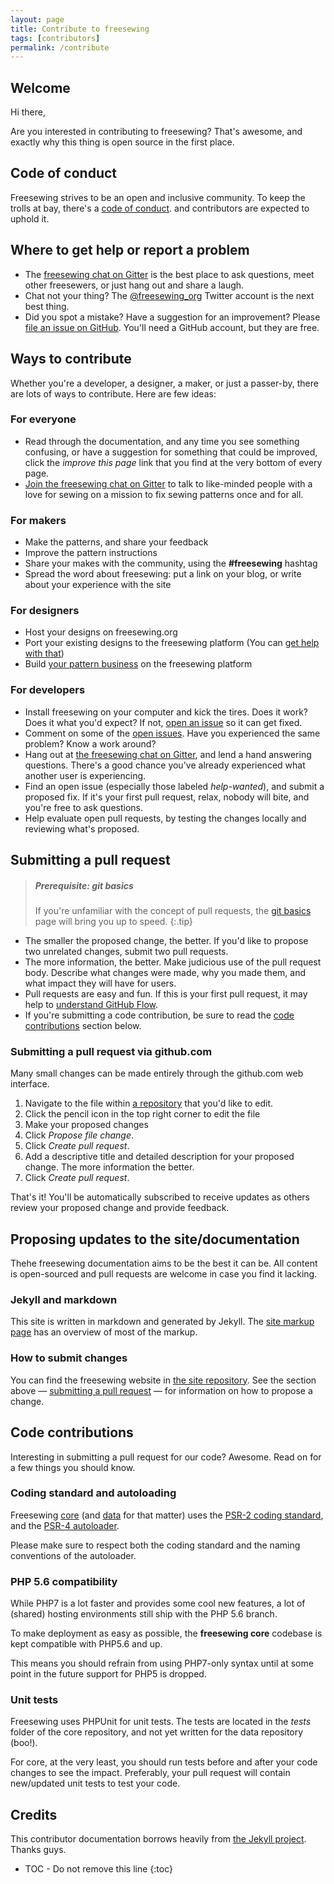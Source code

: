 ```yaml
---
layout: page
title: Contribute to freesewing
tags: [contributors]
permalink: /contribute
---
```

## Welcome

Hi there, 

Are you interested in contributing to freesewing? 
That's awesome, and exactly why this thing is open source in the first place.

## Code of conduct

Freesewing strives to be an open and inclusive community.
To keep the trolls at bay, there's a [code of conduct](/about/code-of-conduct). 
and contributors are expected to uphold it.

## Where to get help or report a problem

- The [freesewing chat on Gitter](https://gitter.im/freesewing/freesewing) is the best place to ask questions, 
meet other freesewers, or just hang out and share a laugh.
- Chat not your thing? The [@freesewing_org](https://twitter.com/freesewing_org) 
Twitter account is the next best thing.
- Did you spot a mistake? Have a suggestion for an improvement? 
Please [file an issue on GitHub](https://github.com/freesewing/site/issues/new). 
You'll need a GitHub account, but they are free.

## Ways to contribute

Whether you're a developer, a designer, a maker, or just a passer-by, 
there are lots of ways to contribute. Here are few ideas:

### For everyone

- Read through the documentation, and any time you see something confusing, 
or have a suggestion for something that could be improved, click the
 _improve this page_ link that you find at the very bottom of every page. 
- [Join the freesewing chat on Gitter](https://gitter.im/freesewing/freesewing) to talk to like-minded people with a love for sewing on a mission
to fix sewing patterns once and for all.

### For makers

- Make the patterns, and share your feedback
- Improve the pattern instructions
- Share your makes with the community, using the **#freesewing** hashtag
- Spread the word about freesewing: put a link on your blog, or write about your experience with the site

### For designers

- Host your designs on freesewing.org
- Port your existing designs to the freesewing platform (You can [get help with that](/contact))
- Build [your pattern business](/business) on the freesewing platform

### For developers

- Install freesewing on your computer and kick the tires. Does it work?
Does it what you'd expect? If not, [open an issue](https://github.com/freesewing/freesewing.github.io/issues/new) so it can get fixed.
- Comment on some of the [open issues](/issues). 
Have you experienced the same problem? Know a work around? 
- Hang out at [the freesewing chat on Gitter](https://gitter.im/freesewing/freesewing), and lend a hand answering questions. 
There's a good chance you've already experienced what another user is experiencing.
- Find an open issue (especially those labeled _help-wanted_), and submit a proposed fix. 
If it's your first pull request, relax, nobody will bite, and you're free to ask questions.
- Help evaluate open pull requests, by testing the changes locally and reviewing what's proposed.

## Submitting a pull request

> ##### Prerequisite: git basics
>
> If you're unfamiliar with the concept of pull requests, 
> the [git basics](/docs/git-basics) page will bring you up to speed.
{:.tip}

- The smaller the proposed change, the better. If you'd like to propose two unrelated changes, submit two pull requests.
- The more information, the better. Make judicious use of the pull request body. 
Describe what changes were made, why you made them, and what impact they will have for users.
- Pull requests are easy and fun. If this is your first pull request, it may help to [understand GitHub Flow](https://guides.github.com/introduction/flow/).
- If you're submitting a code contribution, be sure to read the [code contributions](#code-contributions) section below.

### Submitting a pull request via github.com

Many small changes can be made entirely through the github.com web interface.


1. Navigate to the file within [a repository](/docs/repositories) that you'd like to edit.
2. Click the pencil icon in the top right corner to edit the file
3. Make your proposed changes
4. Click _Propose file change_.
5. Click _Create pull request_.
6. Add a descriptive title and detailed description for your proposed change. The more information the better.
7. Click _Create pull request_.

That's it! You'll be automatically subscribed to receive updates as others review your proposed change and provide feedback.

## Proposing updates to the site/documentation

Thehe freesewing documentation aims to be the best it can be. 
All content is open-sourced and pull requests are welcome in case you find it lacking.

### Jekyll and markdown
This site is written in markdown and generated by Jekyll.
The [site markup page](/docs/site/markup) has an overview of most of the markup. 

### How to submit changes

You can find the freesewing website in [the site repository](https://github.com/freesewing/site). 
See the section above &mdash; [submitting a pull request](#submitting-a-pull-request) &mdash;
for information on how to propose a change.

## Code contributions

Interesting in submitting a pull request for our code? Awesome. Read on for a few things you should know.

### Coding standard and autoloading

Freesewing [core](https://github.com/freesewing/core) (and [data](https://github.com/freesewing/core) for that matter) uses the [PSR-2 coding standard](http://www.php-fig.org/psr/psr-2/), 
and the [PSR-4 autoloader](http://www.php-fig.org/psr/psr-4/). 

Please make sure to respect both the coding standard and the naming conventions of the autoloader. 

### PHP 5.6 compatibility

While PHP7 is a lot faster and provides some cool new features, a lot of (shared) hosting
environments still ship with the PHP 5.6 branch.

To make deployment as easy as possible, the **freesewing core** codebase is kept compatible
with PHP5.6 and up.

This means you should refrain from using PHP7-only syntax until at some point in the future support for PHP5 is dropped.

### Unit tests

Freesewing uses PHPUnit for unit tests. The tests are located in the _tests_ folder of the core repository, and not yet written for the data repository (boo!).

For core, at the very least, you should run tests before and after your code changes to see
the impact. Preferably, your pull request will contain new/updated unit tests to test your code.

## Credits

This contributor documentation borrows heavily from 
[the Jekyll project](http://jekyllrb.com/docs/contributing/). Thanks guys.


* TOC - Do not remove this line
{:toc}


